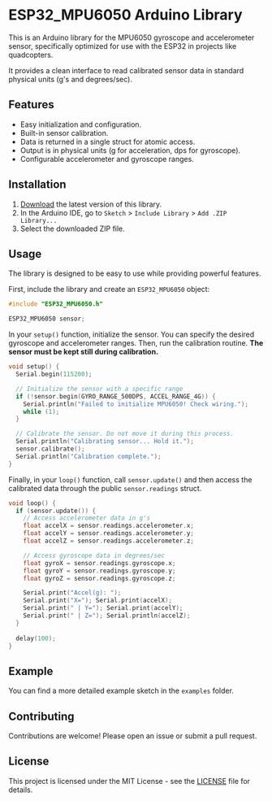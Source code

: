 # ESP32_MPU6050 Arduino Library

This is an Arduino library for the MPU6050 gyroscope and accelerometer sensor, specifically optimized for use with the ESP32 in projects like quadcopters.

It provides a clean interface to read calibrated sensor data in standard physical units (g's and degrees/sec).

## Features

*   Easy initialization and configuration.
*   Built-in sensor calibration.
*   Data is returned in a single struct for atomic access.
*   Output is in physical units (g for acceleration, dps for gyroscope).
*   Configurable accelerometer and gyroscope ranges.

## Installation

1.  [Download](https://github.com/derdoktor667/ESP32_MPU6050/archive/refs/heads/main.zip) the latest version of this library.
2.  In the Arduino IDE, go to `Sketch` > `Include Library` > `Add .ZIP Library...`
3.  Select the downloaded ZIP file.

## Usage

The library is designed to be easy to use while providing powerful features.

First, include the library and create an `ESP32_MPU6050` object:

```cpp
#include "ESP32_MPU6050.h"

ESP32_MPU6050 sensor;
```

In your `setup()` function, initialize the sensor. You can specify the desired gyroscope and accelerometer ranges. Then, run the calibration routine. **The sensor must be kept still during calibration.**

```cpp
void setup() {
  Serial.begin(115200);

  // Initialize the sensor with a specific range
  if (!sensor.begin(GYRO_RANGE_500DPS, ACCEL_RANGE_4G)) {
    Serial.println("Failed to initialize MPU6050! Check wiring.");
    while (1);
  }

  // Calibrate the sensor. Do not move it during this process.
  Serial.println("Calibrating sensor... Hold it.");
  sensor.calibrate();
  Serial.println("Calibration complete.");
}
```

Finally, in your `loop()` function, call `sensor.update()` and then access the calibrated data through the public `sensor.readings` struct.

```cpp
void loop() {
  if (sensor.update()) {
    // Access accelerometer data in g's
    float accelX = sensor.readings.accelerometer.x;
    float accelY = sensor.readings.accelerometer.y;
    float accelZ = sensor.readings.accelerometer.z;

    // Access gyroscope data in degrees/sec
    float gyroX = sensor.readings.gyroscope.x;
    float gyroY = sensor.readings.gyroscope.y;
    float gyroZ = sensor.readings.gyroscope.z;

    Serial.print("Accel(g): ");
    Serial.print("X="); Serial.print(accelX);
    Serial.print(" | Y="); Serial.print(accelY);
    Serial.print(" | Z="); Serial.println(accelZ);
  }
  
  delay(100);
}
```

## Example

You can find a more detailed example sketch in the `examples` folder.

## Contributing

Contributions are welcome! Please open an issue or submit a pull request.

## License

This project is licensed under the MIT License - see the [LICENSE](LICENSE) file for details.
